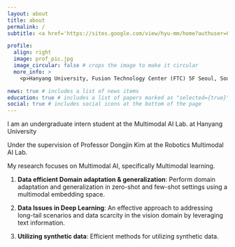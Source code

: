 ```yaml
---
layout: about
title: about
permalink: /
subtitle: <a href='https://sites.google.com/view/hyu-mm/home?authuser=0'> Multimodal AI Lab </a>

profile:
  align: right
  image: prof_pic.jpg
  image_circular: false # crops the image to make it circular
  more_info: >
    <p>Hanyang University, Fusion Technology Center (FTC) 5F Seoul, South Korea</p>

news: true # includes a list of news items
education: true # includes a list of papers marked as "selected={true}"
social: true # includes social icons at the bottom of the page
---
```



I am an undergraduate intern student at the Multimodal AI Lab. at Hanyang University

Under the supervision of Professor Dongjin Kim at the Robotics Multimodal AI Lab.

My research focuses on Multimodal AI, specifically Multimodal learning.

1. **Data efficient Domain adaptation & generalization**: Perform domain adaptation and generalization in zero-shot and few-shot settings using a multimodal embedding space.
   
2. **Data Issues in Deep Learning**: An effective approach to addressing long-tail scenarios and data scarcity in the vision domain by leveraging text information.

3. **Utilizing synthetic data**: Efficient methods for utilizing synthetic data.













